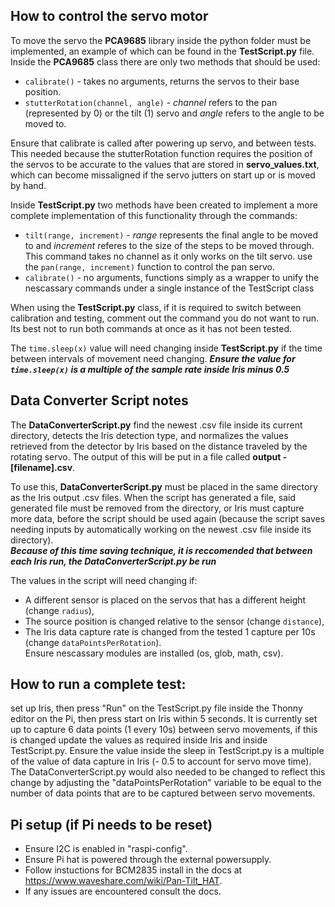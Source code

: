 ## How to control the servo motor
To move the servo the **PCA9685** library inside the python folder must be implemented, an example of which can be found in the **TestScript.py** file.
Inside the **PCA9685** class there are only two methods that should be used:
* `calibrate()` - takes no arguments, returns the servos to their base position.
* `stutterRotation(channel, angle)` - *channel* refers to the pan (represented by 0) or the tilt (1) servo and *angle* refers to the angle to be moved to.

Ensure that calibrate is called after powering up servo, and between tests. This needed because the stutterRotation function requires the position of the servos to be accurate to the values that are stored in **servo_values.txt**, which can become missaligned if the servo jutters on start up or is moved by hand.

Inside **TestScript.py** two methods have been created to implement a more complete implementation of this functionality through the commands:
* `tilt(range, increment)` - *range* represents the final angle to be moved to and *increment* referes to the size of the steps to be moved through. This command takes no channel as it only works on the tilt servo. use the `pan(range, increment)` function to control the pan servo.
* `calibrate()` - no arguments, functions simply as a wrapper to unify the nescassary commands under a single instance of the TestScript class

When using the **TestScript.py** class, if it is required to switch between calibration and testing, comment out the command you do not want to run. Its best not to run both commands at once as it has not been tested.  

The `time.sleep(x)` value will need changing inside **TestScript.py** if the time between intervals of movement need changing. **_Ensure the value for `time.sleep(x)` is a multiple of the sample rate inside Iris minus 0.5_**  

## Data Converter Script notes
The **DataConverterScript.py** find the newest .csv file inside its current directory, detects the Iris detection type, and normalizes the values retrieved from the detector by Iris based on the distance traveled by the rotating servo. The output of this will be put in a file called **output - [filename].csv**.  

To use this, **DataConverterScript.py** must be placed in the same directory as the Iris output .csv files. When the script has generated a file, said generated file must be removed from the directory, or Iris must capture more data, before the script should be used again (because the script saves needing inputs by automatically working on the newest .csv file inside its directory).  
**_Because of this time saving technique, it is reccomended that between each Iris run, the DataConverterScript.py be run_**  

The values in the script will need changing if:  
* A different sensor is placed on the servos that has a different height (change `radius`),  
* The source position is changed relative to the sensor (change `distance`),  
* The Iris data capture rate is changed from the tested 1 capture per 10s (change `dataPointsPerRotation`).  
Ensure nescassary modules are installed (os, glob, math, csv).  


## How to run a complete test: 
set up Iris, then press "Run" on the TestScript.py file inside the Thonny editor on the Pi, then press start on Iris within 5 seconds. It is currently set up to capture 6 data points (1 every 10s) between servo movements, if this is changed update the values as required inside Iris and inside TestScript.py. Ensure the value inside the sleep in TestScript.py is a multiple of the value of data capture in Iris (- 0.5 to account for servo move time). The DataConverterScript.py would also needed to be changed to reflect this change by adjusting the "dataPointsPerRotation" variable to be equal to the number of data points that are to be captured between servo movements.

## Pi setup (if Pi needs to be reset)
* Ensure I2C is enabled in "raspi-config".   
* Ensure Pi hat is powered through the external powersupply.  
* Follow instuctions for BCM2835 install in the docs at https://www.waveshare.com/wiki/Pan-Tilt_HAT.  
* If any issues are encountered consult the docs.  

